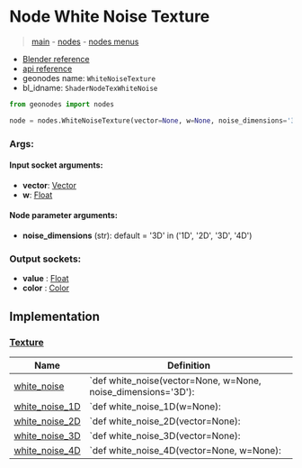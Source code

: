 # Node White Noise Texture

> [main](../structure.md) - [nodes](nodes.md) - [nodes menus](nodes_menus.md)

- [Blender reference](https://docs.blender.org/manual/en/latest/modeling/geometry_nodes/texture/white_noise.html)
- [api reference](https://docs.blender.org/api/current/bpy.types.ShaderNodeTexWhiteNoise.html)
- geonodes name: `WhiteNoiseTexture`
- bl_idname: `ShaderNodeTexWhiteNoise`

```python
from geonodes import nodes

node = nodes.WhiteNoiseTexture(vector=None, w=None, noise_dimensions='3D')
```

### Args:

#### Input socket arguments:

- **vector**: [Vector](Vector.md)
- **w**: [Float](Float.md)

#### Node parameter arguments:

- **noise_dimensions** (str): default = '3D' in ('1D', '2D', '3D', '4D')

### Output sockets:

- **value** : [Float](Float.md)
- **color** : [Color](Color.md)

## Implementation

### [Texture](Texture.md)

| Name | Definition |
|------|------------|
 | [white_noise](Texture.md#white_noise-staticmethod) | `def white_noise(vector=None, w=None, noise_dimensions='3D'): |
 | [white_noise_1D](Texture.md#white_noise_1D-staticmethod) | `def white_noise_1D(w=None): |
 | [white_noise_2D](Texture.md#white_noise_2D-staticmethod) | `def white_noise_2D(vector=None): |
 | [white_noise_3D](Texture.md#white_noise_3D-staticmethod) | `def white_noise_3D(vector=None): |
 | [white_noise_4D](Texture.md#white_noise_4D-staticmethod) | `def white_noise_4D(vector=None, w=None): |

